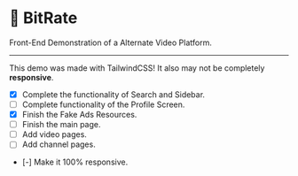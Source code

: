 # 🔶 BitRate 
Front-End Demonstration of a Alternate Video Platform.

<hr>

This demo was made with TailwindCSS! It also may not be completely <b>responsive</b>.

- [x] Complete the functionality of Search and Sidebar.
- [ ] Complete functionality of the Profile Screen.
- [x] Finish the Fake Ads Resources.
- [ ] Finish the main page.
- [ ] Add video pages.
- [ ] Add channel pages.
- [-] Make it 100% responsive.
